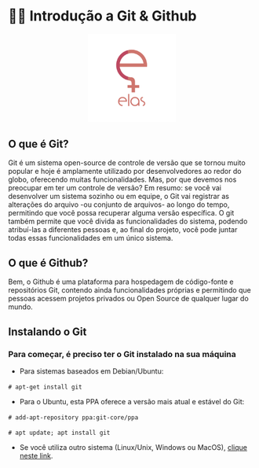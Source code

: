# 👩‍💻 Introdução a Git & Github
<p align="center">
<img src="./assets/logo_elas.png" heigth="80" width="180"/>
<p/>


## O que é Git?  

Git é um sistema open-source de controle de versão que se tornou muito popular e hoje é amplamente utilizado por desenvolvedores ao redor do globo, oferecendo muitas funcionalidades. Mas, por que devemos nos preocupar em ter um controle de versão? 
Em resumo: se você vai desenvolver um sistema sozinho ou em equipe, o Git vai registrar as alterações do arquivo -ou conjunto de arquivos- ao longo do tempo, permitindo que você possa recuperar alguma versão específica. O git também permite que você divida as funcionalidades do sistema, podendo atribuí-las a diferentes pessoas e, ao final do projeto, você pode juntar todas essas funcionalidades em um único sistema.   

## O que é Github?

Bem, o Github é uma plataforma para hospedagem de código-fonte e repositórios Git, contendo ainda funcionalidades próprias e permitindo que pessoas acessem projetos privados ou Open Source de qualquer lugar do mundo. 


## Instalando o Git

### Para começar, é preciso ter o Git instalado na sua máquina

- Para sistemas baseados em Debian/Ubuntu:

```# apt-get install git```

- Para o Ubuntu, esta PPA oferece a versão mais atual e estável do Git: 

```# add-apt-repository ppa:git-core/ppa```

```# apt update; apt install git```

- Se você utiliza outro sistema (Linux/Unix, Windows ou MacOS), [clique neste link](https://git-scm.com/downloads).

